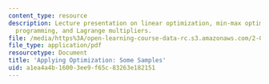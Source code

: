 ```yaml
---
content_type: resource
description: Lecture presentation on linear optimization, min-max optimization, dynamic
  programming, and Lagrange multipliers.
file: /media/https%3A/open-learning-course-data-rc.s3.amazonaws.com/2-017j-design-of-electromechanical-robotic-systems-fall-2009/a1ea4a4b16003ee9f65c83263e182151_MIT2_017JF09_optimization.pdf
file_type: application/pdf
resourcetype: Document
title: 'Applying Optimization: Some Samples'
uid: a1ea4a4b-1600-3ee9-f65c-83263e182151
---
```

